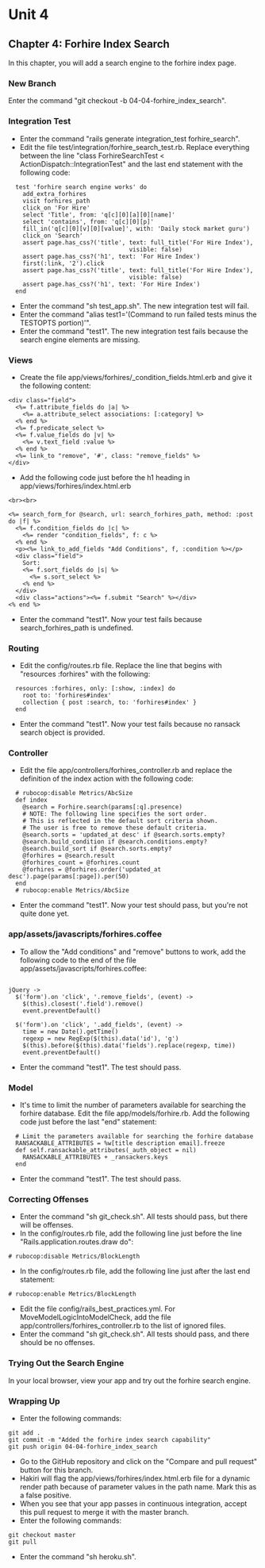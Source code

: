 # Unit 4
## Chapter 4: Forhire Index Search

In this chapter, you will add a search engine to the forhire index page.

### New Branch
Enter the command "git checkout -b 04-04-forhire_index_search".

### Integration Test
* Enter the command "rails generate integration_test forhire_search".
* Edit the file test/integration/forhire_search_test.rb.  Replace everything between the line "class ForhireSearchTest < ActionDispatch::IntegrationTest" and the last end statement with the following code:
```
  test 'forhire search engine works' do
    add_extra_forhires
    visit forhires_path
    click_on 'For Hire'
    select 'Title', from: 'q[c][0][a][0][name]'
    select 'contains', from: 'q[c][0][p]'
    fill_in('q[c][0][v][0][value]', with: 'Daily stock market guru')
    click_on 'Search'
    assert page.has_css?('title', text: full_title('For Hire Index'),
                                  visible: false)
    assert page.has_css?('h1', text: 'For Hire Index')
    first(:link, '2').click
    assert page.has_css?('title', text: full_title('For Hire Index'),
                                  visible: false)
    assert page.has_css?('h1', text: 'For Hire Index')
  end
```
* Enter the command "sh test_app.sh".  The new integration test will fail.
* Enter the command "alias test1='(Command to run failed tests minus the TESTOPTS portion)'".
* Enter the command "test1".  The new integration test fails because the search engine elements are missing.

### Views
* Create the file app/views/forhires/_condition_fields.html.erb and give it the following content:
```
<div class="field">
  <%= f.attribute_fields do |a| %>
    <%= a.attribute_select associations: [:category] %>
  <% end %>
  <%= f.predicate_select %>
  <%= f.value_fields do |v| %>
    <%= v.text_field :value %>
  <% end %>
  <%= link_to "remove", '#', class: "remove_fields" %>
</div>
```
* Add the following code just before the h1 heading in app/views/forhires/index.html.erb
```
<br><br>

<%= search_form_for @search, url: search_forhires_path, method: :post do |f| %>
  <%= f.condition_fields do |c| %>
    <%= render "condition_fields", f: c %>
  <% end %>
  <p><%= link_to_add_fields "Add Conditions", f, :condition %></p>
  <div class="field">
    Sort:
    <%= f.sort_fields do |s| %>
      <%= s.sort_select %>
    <% end %>
  </div>
  <div class="actions"><%= f.submit "Search" %></div>
<% end %>
```
* Enter the command "test1".  Now your test fails because search_forhires_path is undefined.

### Routing
* Edit the config/routes.rb file.  Replace the line that begins with "resources :forhires" with the following:
```
  resources :forhires, only: [:show, :index] do
    root to: 'forhires#index'
    collection { post :search, to: 'forhires#index' }
  end
```
* Enter the command "test1". Now your test fails because no ransack search object is provided.

### Controller
* Edit the file app/controllers/forhires_controller.rb and replace the definition of the index action with the following code:
```
  # rubocop:disable Metrics/AbcSize
  def index
    @search = Forhire.search(params[:q].presence)
    # NOTE: The following line specifies the sort order.
    # This is reflected in the default sort criteria shown.
    # The user is free to remove these default criteria.
    @search.sorts = 'updated_at desc' if @search.sorts.empty?
    @search.build_condition if @search.conditions.empty?
    @search.build_sort if @search.sorts.empty?
    @forhires = @search.result
    @forhires_count = @forhires.count
    @forhires = @forhires.order('updated_at desc').page(params[:page]).per(50)
  end
  # rubocop:enable Metrics/AbcSize
```
* Enter the command "test1".  Now your test should pass, but you're not quite done yet.

### app/assets/javascripts/forhires.coffee
* To allow the "Add conditions" and "remove" buttons to work, add the following code to the end of the file app/assets/javascripts/forhires.coffee:
```

jQuery ->
  $('form').on 'click', '.remove_fields', (event) ->
    $(this).closest('.field').remove()
    event.preventDefault()

  $('form').on 'click', '.add_fields', (event) ->
    time = new Date().getTime()
    regexp = new RegExp($(this).data('id'), 'g')
    $(this).before($(this).data('fields').replace(regexp, time))
    event.preventDefault()
```
* Enter the command "test1".  The test should pass.

### Model
* It's time to limit the number of parameters available for searching the forhire database.  Edit the file app/models/forhire.rb.  Add the following code just before the last "end" statement:
```
  # Limit the parameters available for searching the forhire database
  RANSACKABLE_ATTRIBUTES = %w[title description email].freeze
  def self.ransackable_attributes(_auth_object = nil)
    RANSACKABLE_ATTRIBUTES + _ransackers.keys
  end
```
* Enter the command "test1".  The test should pass.

### Correcting Offenses
* Enter the command "sh git_check.sh".  All tests should pass, but there will be offenses.
* In the config/routes.rb file, add the following line just before the line "Rails.application.routes.draw do":
```
# rubocop:disable Metrics/BlockLength
```
* In the config/routes.rb file, add the following line just after the last end statement:
```
# rubocop:enable Metrics/BlockLength
```
* Edit the file config/rails_best_practices.yml.  For MoveModelLogicIntoModelCheck, add the file app/controllers/forhires_controller.rb to the list of ignored files.
* Enter the command "sh git_check.sh".  All tests should pass, and there should be no offenses.

### Trying Out the Search Engine
In your local browser, view your app and try out the forhire search engine.

### Wrapping Up
* Enter the following commands:
```
git add .
git commit -m "Added the forhire index search capability"
git push origin 04-04-forhire_index_search
```
* Go to the GitHub repository and click on the "Compare and pull request" button for this branch.
* Hakiri will flag the app/views/forhires/index.html.erb file for a dynamic render path because of parameter values in the path name.  Mark this as a false positive.
* When you see that your app passes in continuous integration, accept this pull request to merge it with the master branch.
* Enter the following commands:
```
git checkout master
git pull
```
* Enter the command "sh heroku.sh".
